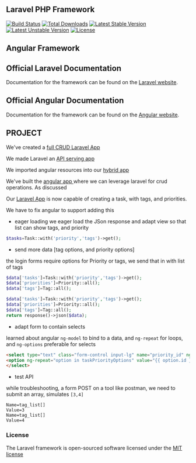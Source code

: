 ## Laravel PHP Framework

[![Build Status](https://travis-ci.org/laravel/framework.svg)](https://travis-ci.org/laravel/framework)
[![Total Downloads](https://poser.pugx.org/laravel/framework/d/total.svg)](https://packagist.org/packages/laravel/framework)
[![Latest Stable Version](https://poser.pugx.org/laravel/framework/v/stable.svg)](https://packagist.org/packages/laravel/framework)
[![Latest Unstable Version](https://poser.pugx.org/laravel/framework/v/unstable.svg)](https://packagist.org/packages/laravel/framework)
[![License](https://poser.pugx.org/laravel/framework/license.svg)](https://packagist.org/packages/laravel/framework)

## Angular Framework

## Official Laravel Documentation

Documentation for the framework can be found on the [Laravel website](http://laravel.com/docs).

## Official Angular Documentation

Documentation for the framework can be found on the [Angular website](https://angularjs.org).

## PROJECT

We've created a [full CRUD Laravel App](https://github.com/kmassada/laravel-angular/tree/basic-laravel)

We made Laravel an [API serving app ](https://github.com/kmassada/laravel-angular/tree/basic-laravel-api)

We imported angular resources into our [hybrid app ](https://github.com/kmassada/laravel-angular/tree/angular-init)

We've built the [angular app ](https://github.com/kmassada/laravel-angular/tree/laravel-angular-1.0)where we can leverage laravel for crud operations. As discussed

Our [Laravel App](https://github.com/kmassada/laravel-angular/tree/laravel-angular-1.1) is now capable of creating a task, with tags, and priorities.

We have to fix angular to support adding this

- eager loading
we eager load the JSon response and adapt view so that list can show tags, and priority

```php
$tasks=Task::with('priority','tags')->get();
```

- send more data [tag options, and priority options]

the login forms require options for Priority or tags, we send that in with list of tags

```php
$data['tasks']=Task::with('priority','tags')->get();
$data['priorities']=Priority::all();
$data['tags']=Tag::all();
```

```php
$data['tasks']=Task::with('priority','tags')->get();
$data['priorities']=Priority::all();
$data['tags']=Tag::all();
return response()->json($data);
```

- adapt form to contain selects

learned about angular `ng-model` to bind to a data, and `ng-repeat` for loops, and `ng-options` preferable for selects

```HTML
<select type="text" class="form-control input-lg" name="priority_id" ng-model="taskData.priority_id">
<option ng-repeat="option in taskPriorityOptions" value="{{ option.id }}">{{ option.name }}</option>
</select>
```

- test API

while troubleshooting, a form POST on a tool like postman,  we need to submit an array,
simulates `[3,4]`
```
Name=tag_list[]
Value=3
Name=tag_list[]
Value=4
```

### License

The Laravel framework is open-sourced software licensed under the [MIT license](http://opensource.org/licenses/MIT)
